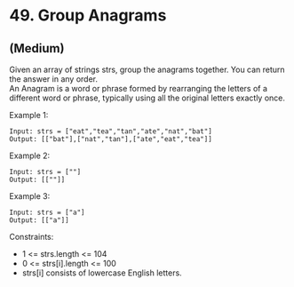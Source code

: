 # 49. Group Anagrams
## (Medium)

Given an array of strings strs, group the anagrams together. You can return the answer in any order.
<br>
An Anagram is a word or phrase formed by rearranging the letters of a different word or phrase, typically using all the original letters exactly once.
<br>
 

Example 1:

```
Input: strs = ["eat","tea","tan","ate","nat","bat"]
Output: [["bat"],["nat","tan"],["ate","eat","tea"]]
```

Example 2:

```
Input: strs = [""]
Output: [[""]]
```

Example 3:

```
Input: strs = ["a"]
Output: [["a"]]
```

Constraints:

- 1 <= strs.length <= 104
- 0 <= strs[i].length <= 100
- strs[i] consists of lowercase English letters.